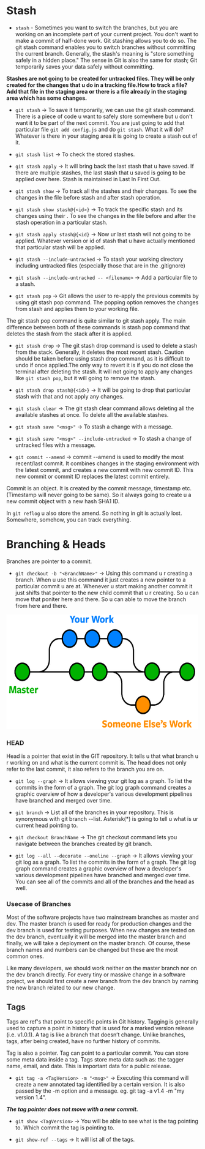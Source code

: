 # Stash 

- `stash` - Sometimes you want to switch the branches, but you are working on an incomplete part of your current project. You don't want to make a commit of half-done work. Git stashing allows you to do so. The git stash command enables you to switch branches without committing the current branch. Generally, the stash's meaning is "store something safely in a hidden place." The sense in Git is also the same for stash; Git temporarily saves your data safely without committing.

**Stashes are not going to be created for untracked files. They will be only created for the changes that u do in a tracking file.How to track a file? Add that file in the staging area or there is a file already in the staging area which has some changes.**

- `git stash` -> To save it temporarily, we can use the git stash command. There is a piece of code u want to safely store somewhere but u don't want it to be part of the next commit. You are just going to add that particular file `git add config.js` and do `git stash`.
What it will do?
Whatever is there in your staging area it is going to create a stash out of it.

- `git stash list` -> To check the stored stashes.

- `git stash apply` -> It will bring back the last stash that u have saved. If there are multiple stashes, the last stash that u saved is going to be applied over here. Stash is maintained in Last In First Out.

- `git stash show` -> To track all the stashes and their changes. To see the changes in the file before stash and after stash operation.

- `git stash show stash@{<id>}` -> To track the specific stash and its changes using their <id>. To see the changes in the file before and after the stash operation in a particular stash.

- `git stash apply stash@{<id}` -> Now ur last stash will not going to be applied. Whatever version or id of stash that u have actually mentioned that particular stash will be applied.

- `git stash --include-untracked` -> To stash your working directory including untracked files (especially those that are in the .gitignore)

- `git stash --include-untracked -- <filename>` -> Add a particular file to a stash.

- `git stash pop` -> Git allows the user to re-apply the previous commits by using git stash pop command. The popping option removes the changes from stash and applies them to your working file.

The git stash pop command is quite similar to git stash apply. The main difference between both of these commands is stash pop command that deletes the stash from the stack after it is applied.

- `git stash drop` -> The git stash drop command is used to delete a stash from the stack. Generally, it deletes the most recent stash. Caution should be taken before using stash drop command, as it is difficult to undo if once applied.The only way to revert it is if you do not close the terminal after deleting the stash. It will not going to apply any changes like `git stash pop`, but it will going to remove the stash.

- `git stash drop stash@{<id>}` -> It will be going to drop that particular stash with that <id> and not apply any changes.

- `git stash clear` -> The git stash clear command allows deleting all the available stashes at once. To delete all the available stashes.

- `git stash save "<msg>"` -> To stash a change with a message.

- `git stash save "<msg>" --include-untracked` -> To stash a change of untracked files with a message. 

- `git commit --amend` -> commit --amend is used to modify the most recent/last commit. It combines changes in the staging environment with the latest commit, and creates a new commit with new commit ID. This new commit or commit ID replaces the latest commit entirely. 

Commit is an object. It is created by the commit message, timestamp etc.(Timestamp will never going to be same).
So it always going to create u a new commit object with a new hash SHA1 ID.

In `git reflog` u also store the amend. So nothing in git is actually lost. Somewhere, somehow, you can track everything.


# Branching & Heads

Branches are pointer to a commit.

- `git checkout -b "<BranchName>"` -> Using this command u r creating a branch. When u use this command it just creates a new pointer to a particular commit u are at. Whenever u start making another commit it just shifts that pointer to the new child commit that u r creating. So u can move that poniter here and there. So u can able to move the branch from here and there.


<img src="Screenshot4.png"  width="500" height="300">


### HEAD

Head is a pointer that exist in the GIT repository. It tells u that what branch u r working on and what is the current commit is. The head does not only refer to the last commit, it also refers to the branch you are on.

- `git log --graph` -> It allows viewing your git log as a graph. To list the commits in the form of a graph. The git log graph command creates a graphic overview of how a developer's various development pipelines have branched and merged over time.


- `git branch` -> List all of the branches in your repository. This is synonymous with git branch --list.
Asterisk(*) is going to tell u what is ur current head pointing to.

- `git checkout BranchName` -> The git checkout command lets you navigate between the branches created by git branch.

- `git log --all --decorate --oneline --graph` -> It allows viewing your git log as a graph. To list the commits in the form of a graph. The git log graph command creates a graphic overview of how a developer's various development pipelines have branched and merged over time. You can see all of the commits and all of the branches and the head as well.

### Usecase of Branches

Most of the software projects have two mainstream branches as master and dev. The master branch is used for ready for production changes and the dev branch is used for testing purposes. When new changes are tested on the dev branch, eventually it will be merged into the master branch and finally, we will take a deployment on the master branch. Of course, these branch names and numbers can be changed but these are the most common ones.

Like many developers, we should work neither on the master branch nor on the dev branch directly. For every tiny or massive change in a software project, we should first create a new branch from the dev branch by naming the new branch related to our new change.


## Tags

Tags are ref's that point to specific points in Git history. Tagging is generally used to capture a point in history that is used for a marked version release (i.e. v1.0.1). A tag is like a branch that doesn’t change. Unlike branches, tags, after being created, have no further history of commits.

Tag is also a pointer. Tag can point to a particular commit. You can store some meta data inside a tag. Tags store meta data such as: the tagger name, email, and date. This is important data for a public release. 

- `git tag -a <TagVersion> -m "<msg>"` ->  Executing this command will create a new annotated tag identified by a certain version. It is also passed by the -m option and a message. eg. git tag -a v1.4 -m "my version 1.4".

***The tag pointer does not move with a new commit.***

- `git show <TagVersion>` -> You will be able to see what is the tag pointing to. Which commit the tag is pointing to.

- `git show-ref --tags` -> It will list all of the tags.
